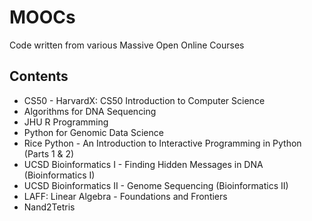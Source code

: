 MOOCs
=====

Code written from various Massive Open Online Courses

## Contents
+ CS50 - HarvardX: CS50 Introduction to Computer Science
+ Algorithms for DNA Sequencing
+ JHU R Programming
+ Python for Genomic Data Science
+ Rice Python - An Introduction to Interactive Programming in Python (Parts 1 & 2)
+ UCSD Bioinformatics I - Finding Hidden Messages in DNA (Bioinformatics I)
+ UCSD Bioinformatics II - Genome Sequencing (Bioinformatics II)
+ LAFF: Linear Algebra - Foundations and Frontiers
+ Nand2Tetris


